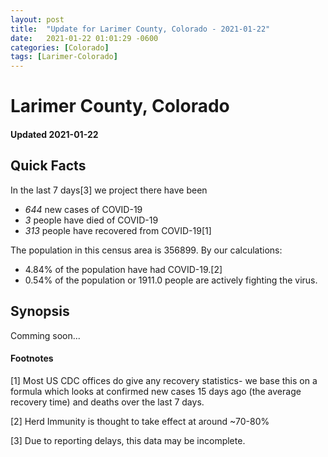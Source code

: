 ```yaml
---
layout: post
title:  "Update for Larimer County, Colorado - 2021-01-22"
date:   2021-01-22 01:01:29 -0600
categories: [Colorado]
tags: [Larimer-Colorado]
---
```


# Larimer County, Colorado
#### Updated 2021-01-22

## Quick Facts

In the last 7 days[3] we project there have been
- *644* new cases of COVID-19
- *3* people have died of COVID-19
- *313* people have recovered from COVID-19[1]

The population in this census area is 356899. By our calculations:
- 4.84% of the population have had COVID-19.[2]
- 0.54% of the population or 1911.0 people are actively fighting the virus.

## Synopsis

Comming soon...


#### Footnotes

[1] Most US CDC offices do give any recovery statistics- we base this on a formula which looks at confirmed new cases
15 days ago (the average recovery time) and deaths over the last 7 days.

[2] Herd Immunity is thought to take effect at around ~70-80%

[3] Due to reporting delays, this data may be incomplete.
 
    